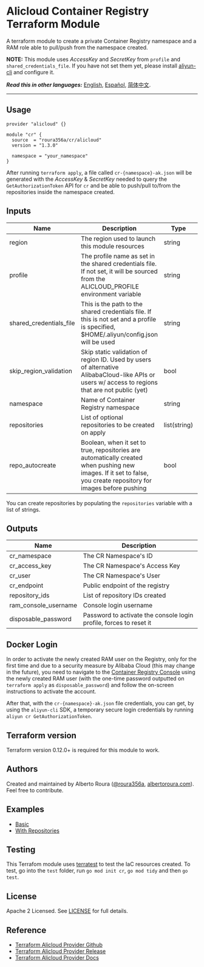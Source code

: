 # Alicloud Container Registry Terraform Module
A terraform module to create a private Container Registry namespace and a RAM role able to pull/push from the namespace
created.

**NOTE:** This module uses _AccessKey_ and _SecretKey_ from `profile` and `shared_credentials_file`. If you have not set
them yet, please install [aliyun-cli](https://github.com/aliyun/aliyun-cli#installation) and configure it.

***Read this in other languages:*** [English](https://github.com/roura356a/terraform-alicloud-cr/blob/master/README.md),
[Español](https://github.com/roura356a/terraform-alicloud-cr/blob/master/README.es-ES.md),
[简体中文](https://github.com/roura356a/terraform-alicloud-cr/blob/master/README.zh-CN.md).

----------------------


## Usage
```hcl
provider "alicloud" {}

module "cr" {
  source  = "roura356a/cr/alicloud"
  version = "1.3.0"
  
  namespace = "your_namespace"
}
```

After running `terraform apply`, a file called `cr-{namespace}-ak.json` will be generated with the _AccessKey_ &
_SecretKey_ needed to query the `GetAuthorizationToken` API for `cr` and be able to push/pull to/from the repositories
inside the namespace created.


## Inputs
| Name | Description | Type | Default | Required |
|------|-------------|------|---------|----------|
| region | The region used to launch this module resources | string | - | no |
| profile | The profile name as set in the shared credentials file. If not set, it will be sourced from the ALICLOUD_PROFILE environment variable | string | - | no |
| shared_credentials_file | This is the path to the shared credentials file. If this is not set and a profile is specified, $HOME/.aliyun/config.json will be used | string | - | no |
| skip_region_validation | Skip static validation of region ID. Used by users of alternative AlibabaCloud-like APIs or users w/ access to regions that are not public (yet) | bool | - | no |
| namespace | Name of Container Registry namespace | string | - | yes |
| repositories | List of optional repositories to be created on apply | list(string) | - | no |
| repo_autocreate | Boolean, when it set to true, repositories are automatically created when pushing new images. If it set to false, you create repository for images before pushing | bool | - | no |


You can create repositories by populating the `repositories` variable with a list of strings.


## Outputs
| Name | Description |
|------|-------------|
| cr_namespace | The CR Namespace's ID |
| cr_access_key | The CR Namespace's Access Key |
| cr_user | The CR Namespace's User |
| cr_endpoint | Public endpoint of the registry |
| repository_ids | List of repository IDs created |
| ram_console_username | Console login username |
| disposable_password | Password to activate the console login profile, forces to reset it |


## Docker Login
In order to activate the newly created RAM user on the Registry, only for the first time and due to a security measure
by Alibaba Cloud (this may change in the future), you need to navigate to the
[Container Registry Console](https://cr.console.aliyun.com/) using the newly created RAM user (with the one-time
password outputted on `terraform apply` as `disposable_password`) and follow the on-screen instructions to activate the
account.

After that, with the `cr-{namespace}-ak.json` file credentials, you can get, by using the `aliyun-cli` SDK, a temporary
secure login credentials by running `aliyun cr GetAuthorizationToken`. 


## Terraform version
Terraform version 0.12.0+ is required for this module to work.


## Authors
Created and maintained by Alberto Roura ([@roura356a](https://github.com/roura356a),
[albertoroura.com](https://albertoroura.com/)). Feel free to contribute.


## Examples
- [Basic](https://github.com/roura356a/terraform-alicloud-cr/tree/master/examples/basic)
- [With Repositories](https://github.com/roura356a/terraform-alicloud-cr/tree/master/examples/with-repositories)


## Testing
This Terrafom module uses [terratest](https://github.com/gruntwork-io/terratest) to test the IaC resources created. To
test, go into the `test` folder, run `go mod init cr`, `go mod tidy` and then `go test`.


## License
Apache 2 Licensed. See [LICENSE](https://github.com/roura356a/terraform-alicloud-cr/tree/master/LICENSE) for full
details.


## Reference
* [Terraform Alicloud Provider Github](https://github.com/terraform-providers/terraform-provider-alicloud)
* [Terraform Alicloud Provider Release](https://releases.hashicorp.com/terraform-provider-alicloud/)
* [Terraform Alicloud Provider Docs](https://www.terraform.io/docs/providers/alicloud/)
